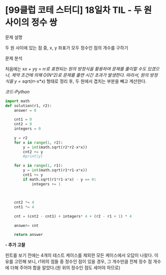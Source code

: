 
# [99클럽 코테 스터디] 18일차 TIL - 두 원 사이의 정수 쌍


문제 설명

두 원 사이에 있는 점 중, x, y 좌표가 모두 정수인 점의 개수를 구하기

문제 분석

처음에는 x*x + y*y = r*r로 표현되는 원의 방정식을 활용하여 문제를 풀이할 수도 있겠으나, 제약 조건에 의해 O(N^2)로 문제를 풀면 시간 초과가 발생한다. 따라서, 원의 방정식을 y = sqrt(r*r-x*x) 형태로 정리 후, 두 원에서 겹치는 부분을 빼고 계산한다.

*코드-Python*

```Python
import math
def solution(r1, r2):
    answer = 0
    
    cnt1 = 0
    cnt2 = 0
    integers = 0
    
    y = r2
    for x in range(1, r2):
        y = int(math.sqrt(r2*r2-x*x))
        cnt2 += y
        #print(y)
    
    for x in range(1, r1):
        y = int(math.sqrt(r1*r1-x*x))
        cnt1 += y
        if math.sqrt(r1*r1-x*x) - y == 0:
            integers += 1
        
        
    
    cnt2 *= 4
    cnt1 *= 4
    
    cnt = (cnt2 - cnt1) + integers* 4 + (r2 - r1 + 1) * 4 
    
    answer= cnt
    
    return answer
```

**- 추가 고찰**

힌트를 보기 전에는 4개의 테스트 케이스를 제외한 모든 케이스에서 오답이 나왔다. 이유를 고민해 보니, r1위의 점들 중 정수인 점이 있을 경우, 그 개수만큼 전체 정수 점 개수에 더해 주어야 함을 알았다.(원 위의 정수인 점도 세어야 하므로)